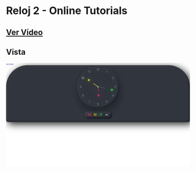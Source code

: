 # Reloj 2 - Online Tutorials

## [Ver Vídeo](https://youtu.be/yXFiTDfhSXo)
## Vista
![View](view.jpg)